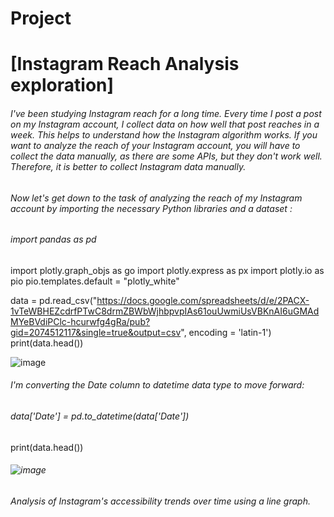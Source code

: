 # Project
# [Instagram Reach Analysis exploration]
###### I've been studying Instagram reach for a long time. Every time I post a post on my Instagram account, I collect data on how well that post reaches in a week. This helps to understand how the Instagram algorithm works. If you want to analyze the reach of your Instagram account, you will have to collect the data manually, as there are some APIs, but they don't work well. Therefore, it is better to collect Instagram data manually.
###### Now let's get down to the task of analyzing the reach of my Instagram account by importing the necessary Python libraries and a dataset :

###### import pandas as pd
import plotly.graph_objs as go
import plotly.express as px
import plotly.io as pio
pio.templates.default = "plotly_white"

data = pd.read_csv("https://docs.google.com/spreadsheets/d/e/2PACX-1vTeWBHEZcdrfPTwC8drmZBWbWjhbpvpIAs61ouUwmiUsVBKnAI6uGMAdMYeBVdiPClc-hcurwfg4gRa/pub?gid=2074512117&single=true&output=csv", encoding = 'latin-1')
print(data.head())

![image](https://user-images.githubusercontent.com/118888509/236623609-73a8ace8-3a9e-4eb1-9d8f-8625f424890d.png)

###### I'm converting the Date column to datetime data type to move forward:
###### data['Date'] = pd.to_datetime(data['Date'])
print(data.head())

###### ![image](https://user-images.githubusercontent.com/118888509/236623717-ff435612-ba74-44c9-8ea4-6b271276aac2.png)

###### Analysis of Instagram's accessibility trends over time using a line graph.
